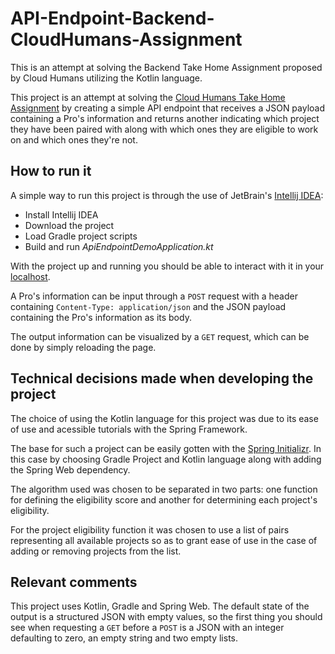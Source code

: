 # API-Endpoint-Backend-CloudHumans-Assignment
This is an attempt at solving the Backend Take Home Assignment proposed by Cloud Humans utilizing the Kotlin language.

This project is an attempt at solving the [Cloud Humans Take Home Assignment](https://github.com/cloudhumans/backend-take-home) by creating a simple API endpoint that receives a JSON payload containing a Pro's information and returns another indicating which project they have been paired with along with which ones they are eligible to work on and which ones they're not.

## How to run it
A simple way to run this project is through the use of JetBrain's [Intellij IDEA](https://www.jetbrains.com/idea/):
- Install Intellij IDEA
- Download the project
- Load Gradle project scripts
- Build and run *ApiEndpointDemoApplication.kt*

With the project up and running you should be able to interact with it in your [localhost](http://localhost:8080).

A Pro's information can be input through a `POST` request with a header containing `Content-Type: application/json` and the JSON payload containing the Pro's information as its body.

The output information can be visualized by a `GET` request, which can be done by simply reloading the page.

## Technical decisions made when developing the project
The choice of using the Kotlin language for this project was due to its ease of use and acessible tutorials with the Spring Framework.

The base for such a project can be easily gotten with the [Spring Initializr](https://start.spring.io/). In this case by choosing Gradle Project and Kotlin language along with adding the Spring Web dependency.

The algorithm used was chosen to be separated in two parts: one function for defining the eligibility score and another for determining each project's eligibility.

For the project eligibility function it was chosen to use a list of pairs representing all available projects so as to grant ease of use in the case of adding or removing projects from the list.

## Relevant comments
This project uses Kotlin, Gradle and Spring Web.
The default state of the output is a structured JSON with empty values, so the first thing you should see when requesting a `GET` before a `POST` is a JSON with an integer defaulting to zero, an empty string and two empty lists.
